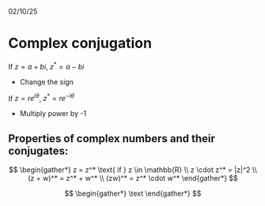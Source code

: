 02/10/25

# Complex conjugation

If $z = a+bi$, $z^* = a - bi$
- Change the sign

If $z = re^{i\theta}$, $z^* = re^{-i\theta}$
- Multiply power by -1

## Properties of complex numbers and their conjugates:

$$
\begin{gather*}
z = z^* \text{ if } z \in \mathbb{R} \\
z \cdot z^* = |z|^2 \\
(z + w)^* = z^* + w^* \\
(zw)^* = z^* \cdot w^*
\end{gather*}
$$

$$
\begin{gather*}
\text
\end{gather*}
$$